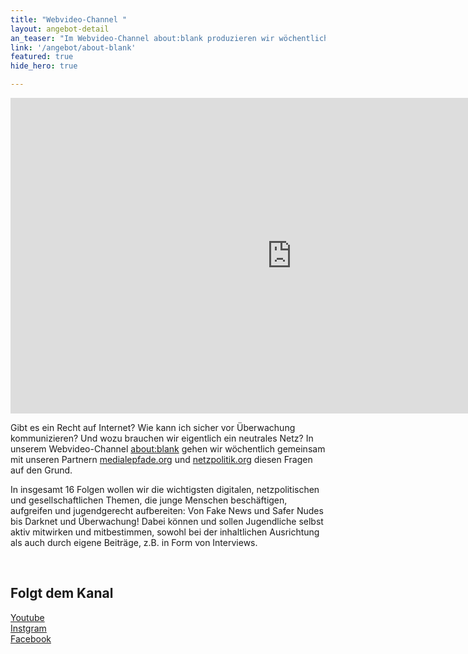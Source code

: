 ```yaml
---
title: "Webvideo-Channel "
layout: angebot-detail
an_teaser: "Im Webvideo-Channel about:blank produzieren wir wöchentlich gemeinsam mit unseren Partnern medialepfade.org und  netzpolitik.org Sendungen zu digitalen, technologischen und gesellschaftlichen Themen."
link: '/angebot/about-blank'
featured: true
hide_hero: true

---
```


<p>
	<iframe width="900" height="505" src="https://www.youtube.com/embed/jyID0vRYolc" frameborder="0" allow="autoplay; encrypted-media" allowfullscreen></iframe>
</p>

<p>
	Gibt es ein Recht auf Internet? Wie kann ich sicher vor Überwachung kommunizieren? Und wozu brauchen wir eigentlich ein neutrales Netz? In unserem Webvideo-Channel <a  class="highlight-grey" href="https://www.facebook.com/aboutblankvideo/">about:blank</a> gehen wir wöchentlich gemeinsam mit unseren Partnern <a  class="highlight-grey" href="http://medialepfade.org">medialepfade.org</a> und <a  class="highlight-grey" href="https://netzpolitik.org">netzpolitik.org</a> diesen Fragen auf den Grund. 
</p>
<p>
	In insgesamt 16 Folgen wollen wir die wichtigsten digitalen, netzpolitischen und gesellschaftlichen Themen, die junge Menschen beschäftigen, aufgreifen und jugendgerecht aufbereiten: Von Fake News und Safer Nudes bis Darknet und Überwachung! Dabei können und sollen Jugendliche selbst aktiv mitwirken und mitbestimmen, sowohl bei der inhaltlichen Ausrichtung als auch durch eigene Beiträge, z.B. in Form von Interviews.  
</p>
<br>
<h2>Folgt dem Kanal</h2>
<p>
	<a  class="highlight-grey" href="https://www.youtube.com/channel/UCLGZBlrotKM_nuPPcvuR9SQ">Youtube</a><br>
	<a  class="highlight-grey" href="http://www.instagram.com/aboutblankvideo/">Instgram</a><br>
	<a  class="highlight-grey" href="http://www.facebook.com/aboutblankvideo/">Facebook</a>
</p>

